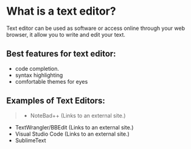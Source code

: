 # What is a text editor?
Text editor can be used as software or access online through your web browser, it allow you to write and edit your text.  
  
## Best features for text editor:
* code completion.
* syntax highlighting
* comfortable themes for eyes

## Examples of Text Editors:

> * NoteBad++ (Links to an external site.)
* TextWrangler/BBEdit (Links to an external site.)
* Visual Studio Code (Links to an external site.)
* SublimeText
